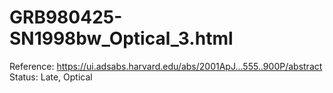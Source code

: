 # GRB980425-SN1998bw_Optical_3.html

Reference: https://ui.adsabs.harvard.edu/abs/2001ApJ...555..900P/abstract
Status: Late, Optical